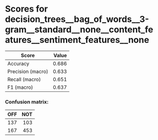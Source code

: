 # Scores for decision_trees__bag_of_words__3-gram__standard__none__content_features__sentiment_features__none
|      Score      |Value|
|-----------------|----:|
|Accuracy         |0.686|
|Precision (macro)|0.633|
|Recall (macro)   |0.651|
|F1 (macro)       |0.637|

### Confusion matrix:
|OFF|NOT|
|--:|--:|
|137|103|
|167|453|
